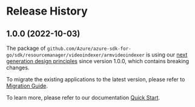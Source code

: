 # Release History

## 1.0.0 (2022-10-03)

The package of `github.com/Azure/azure-sdk-for-go/sdk/resourcemanager/videoindexer/armvideoindexer` is using our [next generation design principles](https://azure.github.io/azure-sdk/general_introduction.html) since version 1.0.0, which contains breaking changes.

To migrate the existing applications to the latest version, please refer to [Migration Guide](https://aka.ms/azsdk/go/mgmt/migration).

To learn more, please refer to our documentation [Quick Start](https://aka.ms/azsdk/go/mgmt).